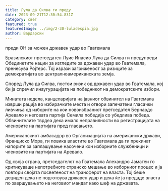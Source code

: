 ```yaml
---
title: Лула да Силва ги преду
date: 2023-09-21T12:30:54.831Z
category: свет
featured: true
featuredImage: ../img/2-30-luladespia.jpg
author: Вардарски
---
```

преди ОН за можен државен удар во Гватемала

Бразилскиот претседател Луис Инасио Лула да Силва ги предупреди Обединетите нации за изгледите за државен удар во Гватемала, пренесува Ројтерс. Тој изрази загриженост за ризиците за демократијата во централноамериканската земја.

Според Лула да Силва, постои ризик од државен удар во Гватемала, кој би ја спречил инаугурацијата на победникот на демократските избори.

Минатата недела, канцеларијата на јавниот обвинител на Гватемала изврши рација во избирачките места и отвори запечатени гласачки ливчиња од изборите на кои новоизбраниот претседател Бернардо Аревало и неговата партија Семила победија со убедлива победа. Обвинителите тврдеа дека имало неправилности во регистрацијата на членовите на партијата пред гласањето.

Американскиот амбасадор во Организацијата на американски држави, Франциско Мора, ги повика властите во Гватемала да ги прекинат напорите за заплашување насочени кон изборните службеници и членовите на партијата на Аревало.

Од своја страна, претседателот на Гватемала Алехандро Јаматеи го критикуваше непотребното странско мешање во изборниот процес и ја повтори својата посветеност на трансферот на власта. Тој беше дециден дека не подготвува државен удар и дека ќе ја предаде власта по завршувањето на неговиот мандат како шеф на државата.